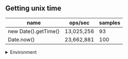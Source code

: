 ## Getting unix time

|name|ops/sec|samples|
|-|-|-|
|new Date().getTime()|13,025,256|93|
|Date.now()|23,662,881|100|


<details>
<summary>Environment</summary>

* __Machine:__ linux x64 | 4 vCPUs | 15.2GB Mem
* __Run:__ Sat May 04 2024 02:04:29 GMT+0000 (Coordinated Universal Time)
</details>

<!--
{"environment":{"platform":"linux","arch":"x64","cpus":4,"totalMemory":15.245216369628906},"benchmarks":[{"name":"new Date().getTime()","opsSec":13025255.835432867,"samples":5},{"name":"Date.now()","opsSec":23662880.53974879,"samples":9}]}-->
